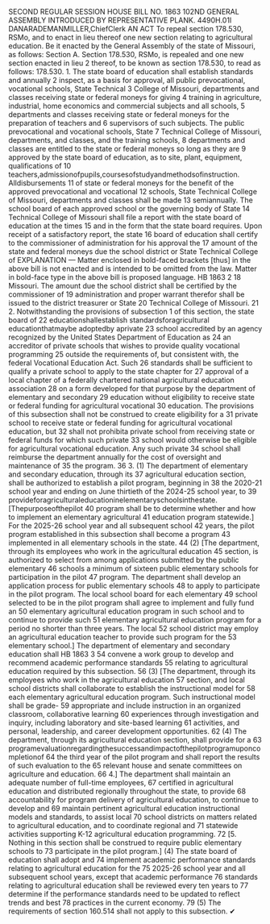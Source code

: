 SECOND REGULAR SESSION
HOUSE BILL NO. 1863
102ND GENERAL ASSEMBLY
INTRODUCED BY REPRESENTATIVE PLANK.
4490H.01I DANARADEMANMILLER,ChiefClerk
AN ACT
To repeal section 178.530, RSMo, and to enact in lieu thereof one new section relating to
agricultural education.
Be it enacted by the General Assembly of the state of Missouri, as follows:
Section A. Section 178.530, RSMo, is repealed and one new section enacted in lieu
2 thereof, to be known as section 178.530, to read as follows:
178.530. 1. The state board of education shall establish standards and annually
2 inspect, as a basis for approval, all public prevocational, vocational schools, State Technical
3 College of Missouri, departments and classes receiving state or federal moneys for giving
4 training in agriculture, industrial, home economics and commercial subjects and all schools,
5 departments and classes receiving state or federal moneys for the preparation of teachers and
6 supervisors of such subjects. The public prevocational and vocational schools, State
7 Technical College of Missouri, departments, and classes, and the training schools,
8 departments and classes are entitled to the state or federal moneys so long as they are
9 approved by the state board of education, as to site, plant, equipment, qualifications of
10 teachers,admissionofpupils,coursesofstudyandmethodsofinstruction. Alldisbursements
11 of state or federal moneys for the benefit of the approved prevocational and vocational
12 schools, State Technical College of Missouri, departments and classes shall be made
13 semiannually. The school board of each approved school or the governing body of State
14 Technical College of Missouri shall file a report with the state board of education at the times
15 and in the form that the state board requires. Upon receipt of a satisfactory report, the state
16 board of education shall certify to the commissioner of administration for his approval the
17 amount of the state and federal moneys due the school district or State Technical College of
EXPLANATION — Matter enclosed in bold-faced brackets [thus] in the above bill is not enacted and is
intended to be omitted from the law. Matter in bold-face type in the above bill is proposed language.
HB 1863 2
18 Missouri. The amount due the school district shall be certified by the commissioner of
19 administration and proper warrant therefor shall be issued to the district treasurer or State
20 Technical College of Missouri.
21 2. Notwithstanding the provisions of subsection 1 of this section, the state board of
22 educationshallestablish standardsforagricultural educationthatmaybe adoptedby aprivate
23 school accredited by an agency recognized by the United States Department of Education as
24 an accreditor of private schools that wishes to provide quality vocational programming
25 outside the requirements of, but consistent with, the federal Vocational Education Act. Such
26 standards shall be sufficient to qualify a private school to apply to the state chapter for
27 approval of a local chapter of a federally chartered national agricultural education association
28 on a form developed for that purpose by the department of elementary and secondary
29 education without eligibility to receive state or federal funding for agricultural vocational
30 education. The provisions of this subsection shall not be construed to create eligibility for a
31 private school to receive state or federal funding for agricultural vocational education, but
32 shall not prohibita private school from receiving state or federal funds for which such private
33 school would otherwise be eligible for agricultural vocational education. Any such private
34 school shall reimburse the department annually for the cost of oversight and maintenance of
35 the program.
36 3. (1) The department of elementary and secondary education, through its
37 agricultural education section, shall be authorized to establish a pilot program, beginning in
38 the 2020-21 school year and ending on June thirtieth of the 2024-25 school year, to
39 provideforagriculturaleducationinelementaryschoolsinthestate. [Thepurposeofthepilot
40 program shall be to determine whether and how to implement an elementary agricultural
41 education program statewide.] For the 2025-26 school year and all subsequent school
42 years, the pilot program established in this subsection shall become a program
43 implemented in all elementary schools in the state.
44 (2) [The department, through its employees who work in the agricultural education
45 section, is authorized to select from among applications submitted by the public elementary
46 schools a minimum of sixteen public elementary schools for participation in the pilot
47 program. The department shall develop an application process for public elementary schools
48 to apply to participate in the pilot program. The local school board for each elementary
49 school selected to be in the pilot program shall agree to implement and fully fund an
50 elementary agricultural education program in such school and to continue to provide such
51 elementary agricultural education program for a period no shorter than three years. The local
52 school district may employ an agricultural education teacher to provide such program for the
53 elementary school.] The department of elementary and secondary education shall
HB 1863 3
54 convene a work group to develop and recommend academic performance standards
55 relating to agricultural education required by this subsection.
56 (3) [The department, through its employees who work in the agricultural education
57 section, and local school districts shall collaborate to establish the instructional model for
58 each elementary agricultural education program. Such instructional model shall be grade-
59 appropriate and include instruction in an organized classroom, collaborative learning
60 experiences through investigation and inquiry, including laboratory and site-based learning
61 activities, and personal, leadership, and career development opportunities.
62 (4) The department, through its agricultural education section, shall provide for a
63 programevaluationregardingthesuccessandimpactofthepilotprogramuponcompletionof
64 the third year of the pilot program and shall report the results of such evaluation to the
65 relevant house and senate committees on agriculture and education.
66 4.] The department shall maintain an adequate number of full-time employees,
67 certified in agricultural education and distributed regionally throughout the state, to provide
68 accountability for program delivery of agricultural education, to continue to develop and
69 maintain pertinent agricultural education instructional models and standards, to assist local
70 school districts on matters related to agricultural education, and to coordinate regional and
71 statewide activities supporting K-12 agricultural education programming.
72 [5. Nothing in this section shall be construed to require public elementary schools to
73 participate in the pilot program.] (4) The state board of education shall adopt and
74 implement academic performance standards relating to agricultural education for the
75 2025-26 school year and all subsequent school years, except that academic performance
76 standards relating to agricultural education shall be reviewed every ten years to
77 determine if the performance standards need to be updated to reflect trends and best
78 practices in the current economy.
79 (5) The requirements of section 160.514 shall not apply to this subsection.
✔